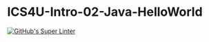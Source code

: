 # ICS4U-Intro-02-Java-HelloWorld

[![GitHub's Super Linter](https://github.com/ICS4UALEXDM/ICS4U-Intro-02-Java-HelloWorld/workflows/GitHub's%20Super%20Linter/badge.svg)](https://github.com/ICS4UALEXDM/ICS4U-Intro-02-Java-HelloWorld/actions)
